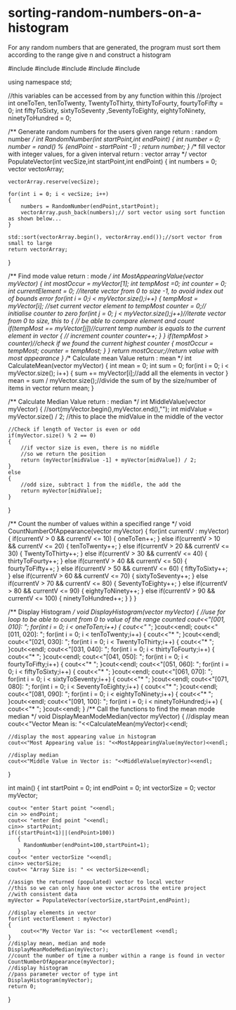 # sorting-random-numbers-on-a-histogram
For any random numbers that are generated, the program must sort them according to the range give n and construct a histogram


#include <iostream>
#include <ctime>
#include <cstdlib>
#include <vector>
#include <algorithm>

using namespace std;

//this variables can be accessed from by any function within this
//project
 int oneToTen, tenToTwenty, TwentyToThirty, thirtyToFourty, fourtyToFifty = 0;
 int fiftyToSixty, sixtyToSeventy ,SeventyToEighty, eightyToNinety, ninetyToHundred = 0;

/**
    Generate random numbers for the users given range
    return : random number
*/
int RandomNumber(int startPoint,int endPoint)
{
    int number = 0;
    number = rand() % (endPoint - startPoint -1) ;
    return number;
}
/**
    fill vector with integer values, for a given interval
    return : vector array
*/
vector<int> PopulateVector(int vecSize,int startPoint,int endPoint)
{
    int numbers = 0;
    vector<int> vectorArray;

    vectorArray.reserve(vecSize);

    for(int i = 0; i < vecSize; i++)
    {
        numbers = RandomNumber(endPoint,startPoint);
        vectorArray.push_back(numbers);// sort vector using sort function as shown below...
    }

    std::sort(vectorArray.begin(), vectorArray.end());//sort vector from small to large
    return vectorArray;
}

/**
    Find mode value
    return : mode
*/
int MostAppearingValue(vector<int> myVector)
{
    int mostOccur = myVector[1];
    int tempMost =0;
    int counter = 0;
    int currentElement = 0;
    //iterate vector from 0 to size -1, to avoid index out of bounds error
    for(int i = 0;i < myVector.size();i++)
    {
        tempMost = myVector[i]; //set current vector element to tempMost
        counter = 0;// initialise counter to zero
        for(int j = 0; j < myVector.size();j++)//iterate vector from 0 to size, this to
        {                                      // be able to compare element and count
            if(tempMost == myVector[j])//current temp number is equals to the current element in vector
            {                          // increment counter
                counter++;
            }
        }
        if(tempMost > counter)//check if we found the current highest counter
        {
            mostOccur = tempMost;
            counter = tempMost;
        }
    }
    return mostOccur;//return value with most appearance
}
/**
    Calculate mean Value
    return : mean
*/
int CalculateMean(vector<int> myVector)
{
    int mean = 0;
    int sum = 0;
    for(int i = 0; i < myVector.size(); i++)
    {
        sum += myVector[i];//add all the elements in vector
    }
    mean = sum / myVector.size();//divide the sum of by the size/number of items in vector
    return mean;
}

/**
    Calculate Median Value
    return : median
*/
int MiddleValue(vector<int> myVector)
{
    //sort(myVector.begin(),myVector.end(),"");
    int midValue = myVector.size() / 2; //this to place the midValue in the middle of the vector

    //Check if length of Vector is even or odd
    if(myVector.size() % 2 == 0)
    {
        //if vector size is even, there is no middle
        //so we return the position
        return (myVector[midValue -1] + myVector[midValue]) / 2;
    }
    else
    {
        //odd size, subtract 1 from the middle, the add the
        return myVector[midValue];
    }
}

/**
Count the number of values within a specified range
*/
void CountNumberOfAppearance(vector<int> myVector)
{
    for(int currentV : myVector)
    {
        if(currentV > 0 && currentV <= 10)
        {
            oneToTen++;
        }
        else if(currentV > 10 &&  currentV <= 20)
        {
            tenToTwenty++;
        }
        else if(currentV > 20 &&  currentV <= 30)
        {
            TwentyToThirty++;
        }
        else if(currentV > 30 &&  currentV <= 40)
        {
            thirtyToFourty++;
        }
        else if(currentV > 40 &&  currentV <= 50)
        {
            fourtyToFifty++;
        }
        else if(currentV > 50 &&  currentV <= 60)
        {
            fiftyToSixty++;
        }
        else if(currentV > 60 &&  currentV <= 70)
        {
            sixtyToSeventy++;
        }
        else if(currentV > 70 &&  currentV <= 80)
        {
            SeventyToEighty++;
        }
        else if(currentV > 80 &&  currentV <= 90)
        {
            eightyToNinety++;
        }
        else if(currentV > 90 &&  currentV <= 100)
        {
            ninetyToHundred++;
        }
    }
}

/**
Display Histogram
*/
void DisplayHistogram(vector<int> myVector)
{
    //use for loop to be able to count from 0 to value of the range counted
    cout<<"[001, 010]: ";
    for(int i = 0; i < oneToTen;i++)
    {
        cout<<"* ";
    }cout<<endl;
    cout<<"[011, 020]: ";
    for(int i = 0; i < tenToTwenty;i++)
    {
        cout<<"* ";
    }cout<<endl;
    cout<<"[021, 030]: ";
    for(int i = 0; i < TwentyToThirty;i++)
    {
        cout<<"* ";
    }cout<<endl;
    cout<<"[031, 040]: ";
    for(int i = 0; i < thirtyToFourty;i++)
    {
        cout<<"* ";
    }cout<<endl;
    cout<<"[041, 050]: ";
    for(int i = 0; i < fourtyToFifty;i++)
    {
        cout<<"* ";
    }cout<<endl;
    cout<<"[051, 060]: ";
    for(int i = 0; i < fiftyToSixty;i++)
    {
        cout<<"* ";
    }cout<<endl;
    cout<<"[061, 070]: ";
    for(int i = 0; i < sixtyToSeventy;i++)
    {
        cout<<"* ";
    }cout<<endl;
    cout<<"[071, 080]: ";
    for(int i = 0; i < SeventyToEighty;i++)
    {
        cout<<"* ";
    }cout<<endl;
    cout<<"[081, 090]: ";
    for(int i = 0; i < eightyToNinety;i++)
    {
        cout<<"* ";
    }cout<<endl;
    cout<<"[091, 100]: ";
    for(int i = 0; i < ninetyToHundred;i++)
    {
        cout<<"* ";
    }cout<<endl;
}
/**
Call the functions to find the mean
                               mode
                               median
*/
void DisplayMeanModeMedian(vector<int> myVector)
{
    //display mean
    cout<<"Vector Mean is: "<<CalculateMean(myVector)<<endl;

    //display the most appearing value in histogram
    cout<<"Most Appearing value is: "<<MostAppearingValue(myVector)<<endl;

    //display median
    cout<<"Middle Value in Vector is: "<<MiddleValue(myVector)<<endl;
}

int main()
{
    int startPoint = 0;
    int endPoint = 0;
    int vectorSize = 0;
    vector<int> myVector;

    cout<< "enter Start point "<<endl;
    cin >> endPoint;
    cout<< "enter End point "<<endl;
    cin>> startPoint;
    if((startPoint<1)||(endPoint>100))
       {
         RandomNumber(endPoint=100,startPoint=1);
       }
    cout<< "enter vectorSize "<<endl;
    cin>> vectorSize;
    cout<< "Array Size is: " << vectorSize<<endl;

    //assign the returned (populated) vector to local vector
    //this so we can only have one vector across the entire project
    //with consistent data
    myVector = PopulateVector(vectorSize,startPoint,endPoint);

    //display elements in vector
    for(int vectorElement : myVector)
    {
        cout<<"My Vector Var is: "<< vectorElement <<endl;
    }
    //display mean, median and mode
    DisplayMeanModeMedian(myVector);
    //count the number of time a number within a range is found in vector
    CountNumberOfAppearance(myVector);
    //display histogram
    //pass parameter vector of type int
    DisplayHistogram(myVector);
    return 0;
}
